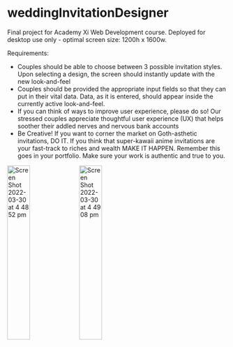 # weddingInvitationDesigner
Final project for Academy Xi Web Development course.
Deployed for desktop use only - optimal screen size: 1200h x 1600w. 

Requirements:
- Couples should be able to choose between 3 possible invitation styles. Upon selecting a design, the screen should instantly update with the new look-and-feel
- Couples should be provided the appropriate input fields so that they can put in their vital data. Data, as it is entered, should appear inside the currently active look-and-feel.
- If you can think of ways to improve user experience, please do so! Our stressed couples appreciate thoughtful user experience (UX) that helps soother their addled nerves and nervous bank accounts
- Be Creative! If you want to corner the market on Goth-asthetic invitations, DO IT. If you think that super-kawaii anime invitations are your fast-track to riches and wealth MAKE IT HAPPEN. Remember this goes in your portfolio. Make sure your work is authentic and true to you.

<p float="left>
<img width="32%" alt="Screen Shot 2022-03-30 at 4 48 42 pm" src="https://user-images.githubusercontent.com/96323853/160761389-198a3ce2-acdd-48b5-afde-e4ec2fd845e5.png">
<img width="32%" alt="Screen Shot 2022-03-30 at 4 48 52 pm" src="https://user-images.githubusercontent.com/96323853/160761409-95d16806-455d-48cd-b5fb-7c4fed0cc367.png">
<img width="32%" alt="Screen Shot 2022-03-30 at 4 49 08 pm" src="https://user-images.githubusercontent.com/96323853/160761418-e53457e0-d967-4298-bb32-54ea3c75806c.png">
</p>
